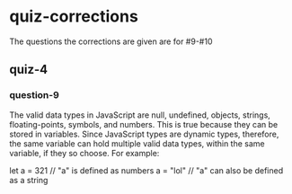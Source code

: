 # quiz-corrections

The questions the corrections are given are for #9-#10

## quiz-4

### question-9 

The valid data types in JavaScript are null, undefined, objects, strings, floating-points, symbols, and numbers. This is true because they can be stored in variables. Since JavaScript types are dynamic types, therefore, the same variable can hold multiple valid data types, within the same variable, if they so choose. 
For example:

let a = 321 // "a" is defined as numbers
a = "lol"   // "a" can also be defined as a string


 

